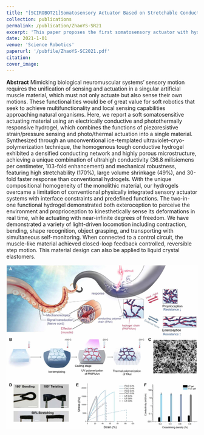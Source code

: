 ```yaml
---
title: "[SCIROBOT21]Somatosensory Actuator Based on Stretchable Conductive Photothermally Responsive Hydrogel"
collection: publications
permalink: /publication/ZhaoYS-SR21
excerpt: 'This paper proposes the first somatosensory actuator with hydrogel, and explore its functionalities on perception and actuation in different perspectives.'
date: 2021-1-01
venue: 'Science Robotics'
paperurl: '/pubfile/ZhaoYS-SC2021.pdf'
citation: 
cover_image: 
---
```


**Abstract** Mimicking biological neuromuscular systems’ sensory motion requires the unification of sensing and actuation in a singular artificial muscle material, which must not only actuate but also sense their own motions. These functionalities would be of great value for soft robotics that seek to achieve multifunctionality and local sensing capabilities approaching natural organisms. Here, we report a soft somatosensitive actuating material using an electrically conductive and photothermally responsive hydrogel, which combines the functions of piezoresistive strain/pressure sensing and photo/thermal actuation into a single material. Synthesized through an unconventional ice-templated ultraviolet–cryo-polymerization technique, the homogenous tough conductive hydrogel exhibited a densified conducting network and highly porous microstructure, achieving a unique combination of ultrahigh conductivity (36.8 milisiemens per centimeter, 103-fold enhancement) and mechanical robustness, featuring high stretchability (170%), large volume shrinkage (49%), and 30-fold faster response than conventional hydrogels. With the unique compositional homogeneity of the monolithic material, our hydrogels overcame a limitation of conventional physically integrated sensory actuator systems with interface constraints and predefined functions. The two-in-one functional hydrogel demonstrated both exteroception to perceive the environment and proprioception to kinesthetically sense its deformations in real time, while actuating with near-infinite degrees of freedom. We have demonstrated a variety of light-driven locomotion including contraction, bending, shape recognition, object grasping, and transporting with simultaneous self-monitoring. When connected to a control circuit, the muscle-like material achieved closed-loop feedback controlled, reversible step motion. This material design can also be applied to liquid crystal elastomers.

![picture](/pubfile/ZhaoYS-SC2021.jpg)
